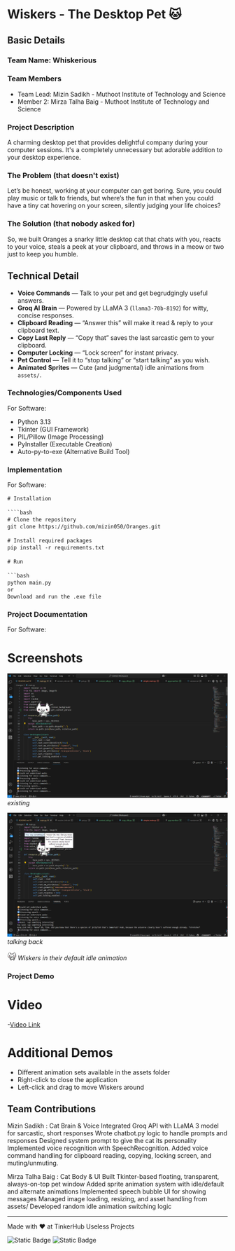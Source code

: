 ﻿# Wiskers - The Desktop Pet 🐱

## Basic Details

### Team Name: Whiskerious

### Team Members
- Team Lead: Mizin Sadikh - Muthoot Institute of Technology and Science
- Member 2: Mirza Talha Baig - Muthoot Institute of Technology and Science


### Project Description

A charming desktop pet that provides delightful company during your computer sessions. It's a completely unnecessary but adorable addition to your desktop experience.

### The Problem (that doesn't exist)

Let’s be honest, working at your computer can get boring. Sure, you could play music or talk to friends, but where’s the fun in that when you could have a tiny cat hovering on your screen, silently judging your life choices?

### The Solution (that nobody asked for)

So, we built Oranges a snarky little desktop cat that chats with you, reacts to your voice, steals a peek at your clipboard, and throws in a meow or two just to keep you humble.


## Technical Detail
- **Voice Commands** — Talk to your pet and get begrudgingly useful answers.
- **Groq AI Brain** — Powered by LLaMA 3 (`llama3-70b-8192`) for witty, concise responses.
- **Clipboard Reading** — “Answer this” will make it read & reply to your clipboard text.
- **Copy Last Reply** — “Copy that” saves the last sarcastic gem to your clipboard.
- **Computer Locking** — “Lock screen” for instant privacy.
- **Pet Control** — Tell it to “stop talking” or “start talking” as you wish.
- **Animated Sprites** — Cute (and judgmental) idle animations from `assets/`.

### Technologies/Components Used

For Software:

- Python 3.13
- Tkinter (GUI Framework)
- PIL/Pillow (Image Processing)
- PyInstaller (Executable Creation)
- Auto-py-to-exe (Alternative Build Tool)

### Implementation

For Software:
```
# Installation

````bash
# Clone the repository
git clone https://github.com/mizin050/Oranges.git

# Install required packages
pip install -r requirements.txt

# Run

```bash
python main.py
or
Download and run the .exe file
```
### Project Documentation

For Software:

# Screenshots

![alive](first.png)
_existing_

![talking](second.png)
_talking back_

![Default Idle](<assets/defaultIdle/frame(1).png>)
_Wiskers in their default idle animation_

### Project Demo

# Video

-[Video Link](https://drive.google.com/file/d/1scU8ZiQAsOZyeKiw_YF2UwJlVDt_jl_W/view?usp=sharing)

# Additional Demos

- Different animation sets available in the assets folder
- Right-click to close the application
- Left-click and drag to move Wiskers around

## Team Contributions
Mizin Sadikh : Cat Brain & Voice
Integrated Groq API with LLaMA 3 model for sarcastic, short responses
Wrote chatbot.py logic to handle prompts and responses
Designed system prompt to give the cat its personality
Implemented voice recognition with SpeechRecognition.
Added voice command handling for clipboard reading, copying, locking screen, and muting/unmuting.

Mirza Talha Baig : Cat Body & UI
Built Tkinter-based floating, transparent, always-on-top pet window
Added sprite animation system with idle/default and alternate animations
Implemented speech bubble UI for showing messages
Managed image loading, resizing, and asset handling from assets/
Developed random idle animation switching logic

---

Made with ❤️ at TinkerHub Useless Projects

![Static Badge](https://img.shields.io/badge/TinkerHub-24?color=%23000000&link=https%3A%2F%2Fwww.tinkerhub.org%2F)
![Static Badge](https://img.shields.io/badge/UselessProjects--25-25?link=https%3A%2F%2Fwww.tinkerhub.org%2Fevents%2FQ2Q1TQKX6Q%2FUseless%2520Projects)
````


